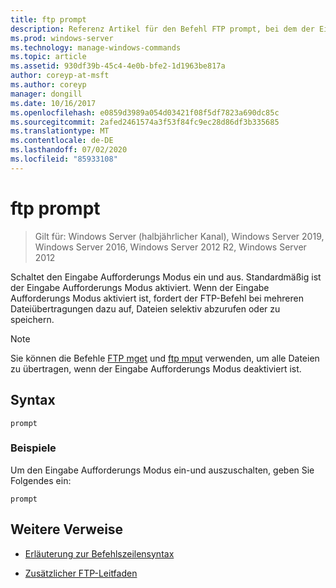 ```yaml
---
title: ftp prompt
description: Referenz Artikel für den Befehl FTP prompt, bei dem der Eingabe Aufforderungs Modus ein-und ausgeschaltet wird.
ms.prod: windows-server
ms.technology: manage-windows-commands
ms.topic: article
ms.assetid: 930df39b-45c4-4e0b-bfe2-1d1963be817a
author: coreyp-at-msft
ms.author: coreyp
manager: dongill
ms.date: 10/16/2017
ms.openlocfilehash: e0859d3989a054d03421f08f5df7823a690dc85c
ms.sourcegitcommit: 2afed2461574a3f53f84fc9ec28d86df3b335685
ms.translationtype: MT
ms.contentlocale: de-DE
ms.lasthandoff: 07/02/2020
ms.locfileid: "85933108"
---
```

# <a name="ftp-prompt"></a>ftp prompt

> Gilt für: Windows Server (halbjährlicher Kanal), Windows Server 2019, Windows Server 2016, Windows Server 2012 R2, Windows Server 2012

Schaltet den Eingabe Aufforderungs Modus ein und aus. Standardmäßig ist der Eingabe Aufforderungs Modus aktiviert. Wenn der Eingabe Aufforderungs Modus aktiviert ist, fordert der FTP-Befehl bei mehreren Dateiübertragungen dazu auf, Dateien selektiv abzurufen oder zu speichern.

> [!NOTE]
> Sie können die Befehle [FTP mget](ftp-mget.md) und [ftp mput](ftp-mput_1.md) verwenden, um alle Dateien zu übertragen, wenn der Eingabe Aufforderungs Modus deaktiviert ist.

## <a name="syntax"></a>Syntax

```
prompt
```

### <a name="examples"></a>Beispiele

Um den Eingabe Aufforderungs Modus ein-und auszuschalten, geben Sie Folgendes ein:

```
prompt
```

## <a name="additional-references"></a>Weitere Verweise

- [Erläuterung zur Befehlszeilensyntax](command-line-syntax-key.md)

- [Zusätzlicher FTP-Leitfaden](https://docs.microsoft.com/previous-versions/orphan-topics/ws.10/cc756013(v=ws.10))
